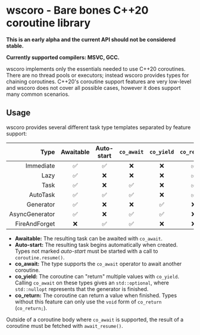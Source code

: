 # wscoro - Bare bones C++20 coroutine library

**This is an early alpha and the current API should not be considered stable.**

**Currently supported compilers: MSVC, GCC.**

wscoro implements only the essentials needed to use C++20 coroutines. There are
no thread pools or executors; instead wscoro provides types for chaining
coroutines. C++20's coroutine support features are very low-level and wscoro
does not cover all possible cases, however it does support many common
scenarios.

## Usage

wscoro provides several different task type templates separated by feature
support:

| Type | Awaitable | Auto-start | `co_await` | `co_yield` | `co_return` |
| ---: | :-------: | :--------: | :--------: | :--------: | :---------: |
| Immediate |  ✅  |     ✅     |     ❌     |     ❌     |      ✅     |
| Lazy      |  ✅  |     ❌     |     ❌     |     ❌     |      ✅     |
| Task      |  ✅  |     ❌     |     ✅     |     ❌     |      ✅     |
| AutoTask  |  ✅  |     ✅     |     ✅     |     ❌     |      ✅     |
| Generator |  ✅  |     ❌     |     ❌     |     ✅     |      ❌     |
| AsyncGenerator | ✅ |  ❌     |     ✅     |     ✅     |      ❌     |
| FireAndForget  | ❌ |  ✅     |     ✅     |     ❌     |      ❌     |

- **Awaitable:** The resulting task can be awaited with `co_await`.
- **Auto-start:** The resulting task begins automatically when created. Types
  not marked *auto-start* must be started with a call to `coroutine.resume()`.
- **co_await:** The type supports the `co_await` operator to await another
  coroutine.
- **co_yield:** The coroutine can "return" multiple values with `co_yield`.
  Calling `co_await` on these types gives an `std::optional`, where
  `std::nullopt` represents that the generator is finished.
- **co_return:** The coroutine can return a value when finished. Types without
  this feature can only use the `void` form of `co_return` (`co_return;`).

Outside of a coroutine body where `co_await` is supported, the result of a
coroutine must be fetched with `await_resume()`.